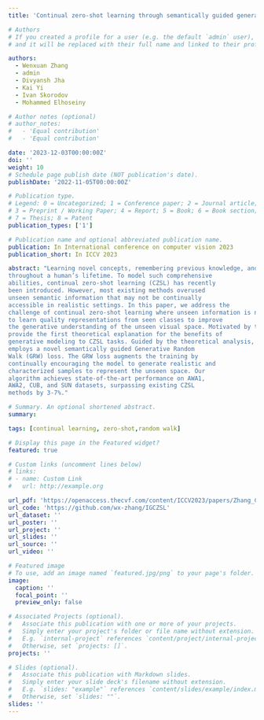 ```yaml
---
title: 'Continual zero-shot learning through semantically guided generative random walk'

# Authors
# If you created a profile for a user (e.g. the default `admin` user), write the username (folder name) here
# and it will be replaced with their full name and linked to their profile.

authors:
  - Wenxuan Zhang
  - admin
  - Divyansh Jha
  - Kai Yi
  - Ivan Skorodov
  - Mohammed Elhoseiny

# Author notes (optional)
# author_notes:
#   - 'Equal contribution'
#   - 'Equal contribution'

date: '2023-12-03T00:00:00Z'
doi: ''
weight: 10
# Schedule page publish date (NOT publication's date).
publishDate: '2022-11-05T00:00:00Z'

# Publication type.
# Legend: 0 = Uncategorized; 1 = Conference paper; 2 = Journal article;
# 3 = Preprint / Working Paper; 4 = Report; 5 = Book; 6 = Book section;
# 7 = Thesis; 8 = Patent
publication_types: ['1']

# Publication name and optional abbreviated publication name.
publication: In International conference on computer vision 2023
publication_short: In ICCV 2023

abstract: "Learning novel concepts, remembering previous knowledge, and adapting it to future tasks occur simultaneously
throughout a human’s lifetime. To model such comprehensive
abilities, continual zero-shot learning (CZSL) has recently
been introduced. However, most existing methods overused
unseen semantic information that may not be continually
accessible in realistic settings. In this paper, we address the
challenge of continual zero-shot learning where unseen information is not provided during training, by leveraging generative modeling. The heart of the generative-based methods is
to learn quality representations from seen classes to improve
the generative understanding of the unseen visual space. Motivated by this, we introduce generalization-bound tools and
provide the first theoretical explanation for the benefits of
generative modeling to CZSL tasks. Guided by the theoretical analysis, we then propose our learning algorithm that
employs a novel semantically guided Generative Random
Walk (GRW) loss. The GRW loss augments the training by
continually encouraging the model to generate realistic and
characterized samples to represent the unseen space. Our
algorithm achieves state-of-the-art performance on AWA1,
AWA2, CUB, and SUN datasets, surpassing existing CZSL
methods by 3-7%."

# Summary. An optional shortened abstract.
summary: 

tags: [continual learning, zero-shot,random walk]

# Display this page in the Featured widget?
featured: true

# Custom links (uncomment lines below)
# links:
# - name: Custom Link
#   url: http://example.org

url_pdf: 'https://openaccess.thecvf.com/content/ICCV2023/papers/Zhang_Continual_Zero-Shot_Learning_through_Semantically_Guided_Generative_Random_Walks_ICCV_2023_paper.pdf'
url_code: 'https://github.com/wx-zhang/IGCZSL'
url_dataset: ''
url_poster: ''
url_project: ''
url_slides: ''
url_source: ''
url_video: ''

# Featured image
# To use, add an image named `featured.jpg/png` to your page's folder.
image:
  caption: ''
  focal_point: ''
  preview_only: false

# Associated Projects (optional).
#   Associate this publication with one or more of your projects.
#   Simply enter your project's folder or file name without extension.
#   E.g. `internal-project` references `content/project/internal-project/index.md`.
#   Otherwise, set `projects: []`.
projects: ''

# Slides (optional).
#   Associate this publication with Markdown slides.
#   Simply enter your slide deck's filename without extension.
#   E.g. `slides: "example"` references `content/slides/example/index.md`.
#   Otherwise, set `slides: ""`.
slides: ''
---
```


<!-- {{% callout note %}}
Click the _Cite_ button above to demo the feature to enable visitors to import publication metadata into their reference management software.
{{% /callout %}}

{{% callout note %}}
Create your slides in Markdown - click the _Slides_ button to check out the example.
{{% /callout %}}

Supplementary notes can be added here, including [code, math, and images](https://wowchemy.com/docs/writing-markdown-latex/). -->
